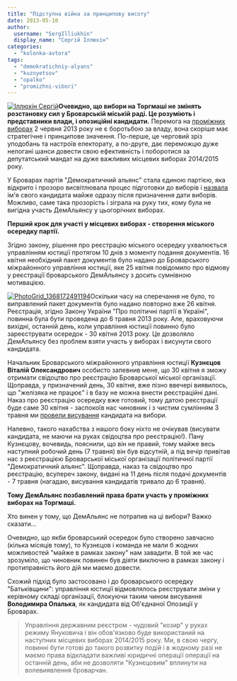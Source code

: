 ```yaml
---
title: "Підступна війна за принципову висоту"
date: 2013-05-10
author: 
  username: "SergIlliukhin"
  display_name: "Сергій Іллюхін"
categories: 
  - "kolonka-avtora"
tags: 
  - "demokratichniy-alyans"
  - "kuznyetsov"
  - "opalko"
  - "promizhni-vibori"
---
```


[![Іллюхін Сергій](https://mpz.brovary.org/wp-content/uploads/2013/05/405401_4430361438950_1646208696_n_2.jpg "Сергій Іллюхін: Підступна війна за принципову висоту")](https://mpz.brovary.org/wp-content/uploads/2013/05/405401_4430361438950_1646208696_n_2.jpg)**Очевидно, що вибори на Торгмаші не змінять розстановку сил у Броварській міській раді. Це розуміють і представники влади, і опозиційні кандидати.** Перемога на [проміжних виборах](https://mpz.brovary.org/zaminu-rizanenku-zhiteli-torgmashu-obiratimut-na-pochatku-lita/ "Заміну Різаненку жителі Торгмашу обиратимуть на початку літа") 2 червня 2013 року не є боротьбою за владу, вона скоріше має стратегічне і принципове значення. По-перше, це черговий зріз уподобань та настроїв електорату, а по-друге, дає переможцю дуже непогані шанси довести свою ефективність і поборотися за депутатський мандат на дуже важливих місцевих виборах 2014/2015 року.

У Броварах партія "Демократичний альянс" стала єдиною партією, яка відкрито і прозоро висвітлювала процес підготовки до виборів і [назвала](https://mpz.brovary.org/stav-vidomiy-pershiy-pretendent-na-krislo-u-miskiy-radi-vid-torgmashu/ "Став відомий перший претендент на “крісло” у міській раді від Торгмашу") ім'я свого кандидата майже одразу після призначення дати виборів. Можливо, саме така прозорість і зіграла на руку тих, кому була не вигідна участь ДемАльянсу у цьогорічних виборах.

**Перший крок для участі у місцевих виборах - створення міського осередку партії.**

Згідно закону, рішення про реєстрацію міського осередку ухвалюється управлінням юстиції протягом 10 днів з моменту подання документів. 16 квітня необхідний пакет документів було надано до Броварського міжрайонного управління юстиції, яке 25 квітня повідомило про відмову у реєстрації броварського ДемАльянсу з досить сумнівною мотивацією.

[![PhotoGrid_1368172491194](https://mpz.brovary.org/wp-content/uploads/2013/05/PhotoGrid_1368172491194.jpg)](https://mpz.brovary.org/wp-content/uploads/2013/05/PhotoGrid_1368172491194.jpg)Оскільки часу на сперечання не було, то виправлений пакет документів було надано повторно вже 26 квітня. Реєстрація, згідно Закону України "Про політичні партії в Україні", повинна була бути проведена до 6 травня 2013 року. Але, враховуючи вихідні, останній день, коли управління юстиції повинно було зареєструвати осередок - 30 квітня 2013 року. Це дозволяло ДемАльянсу без проблем взяти участь у виборах і висунути свого кандидата.

Начальник Броварського міжрайонного управління юстиції **Кузнєцов Віталій Олександрович** особисто запевнив мене, що 30 квітня я зможу отримати свідоцтво про реєстрацію Броварської міської організації. Щоправда, у призначений день, 30 квітня, вже пізно ввечері виявилось, що "желізяка не працює" і в базу не можна внести реєстраційні дані. Наказ про реєстрацію осередку вже готовий, тому датою реєстрації буде саме 30 квітня - заспокоїв нас чиновник і з чистим сумлінням 3 травня ми [провели висування](https://mpz.brovary.org/brovarski-aktivisti-viznachilis-iz-kandidatom-dlya-uchasti-u-viborah-na-torgmashi/ "Броварські активісти визначились із кандидатом для участі у виборах на Торгмаші") кандидата на вибори.

Напевно, такого нахабства з нашого боку ніхто не очікував (висувати кандидата, не маючи на руках свідоцтва про реєстрацію!). Пану Кузнєцову, вочевидь, пояснили, що він не правий, тому майже весь наступний робочий день (7 травня) він був відсутній, а під вечір привітав нас з реєстрацією Броварської міської організації політичної партії "Демократичний альянс". Щоправда, наказ та свідоцтво про реєстрацію, всупереч закону, видані на 11 день після подачі документів - 7 травня (нагадаю, висування кандидатів тривало до 6 травня).

**Тому ДемАльянс позбавлений права брати участь у проміжних виборах на Торгмаші.**

Хто винен у тому, що ДемАльянс не потрапив на ці вибори? Важко сказати...

Очевидно, що якби броварський осередок було створено завчасно (кілька місяців тому), то Кузнєцов і команда не мали б жодних можливостей "майже в рамках закону" нам завадити. В той же час зрозуміло, що чиновник повинен був діяти виключно в рамках закону і протиправність його дій ми маємо довести.

Схожий підхід було застосовано і до броварського осередку "Батьківщини": управління юстиції відмовлялось реєструвати зміни у керівному складі організації, блокуючи таким чином висування **Володимира Опалька**, як кандидата від Об'єднаної Опозиції у Броварах.

> Управління державним реєстром - чудовий "козир" у руках режиму Януковича і він обов'язково буде використаний на наступних місцевих виборах 2014/2015 року. Ми, в свою чергу, повинні бути готові до такого розвитку подій і в жодному разі не маємо права відкладати важливі юридичні операції операції на останній день, аби не дозволяти "Кузнєцовим" вплинути на волевиявлення броварчан.
